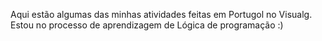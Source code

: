 Aqui estão algumas das minhas atividades feitas em Portugol no Visualg. Estou no processo de aprendizagem de Lógica de programação :)
